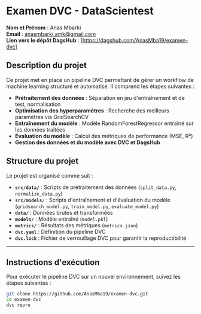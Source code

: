 # Examen DVC - DataScientest

**Nom et Prénom** : Anas Mbarki  
**Email** : anasmbarki.amk@gmail.com  
**Lien vers le dépôt DagsHub** : [https://dagshub.com/AnasMba19/examen-dvc]

## Description du projet
Ce projet met en place un pipeline DVC permettant de gérer un workflow de machine learning structuré et automatisé. Il comprend les étapes suivantes :
- **Prétraitement des données** : Séparation en jeu d'entraînement et de test, normalisation
- **Optimisation des hyperparamètres** : Recherche des meilleurs paramètres via GridSearchCV
- **Entraînement du modèle** : Modèle RandomForestRegressor entraîné sur les données traitées
- **Évaluation du modèle** : Calcul des métriques de performance (MSE, R²)
- **Gestion des données et du modèle avec DVC et DagsHub**

## Structure du projet
Le projet est organisé comme suit :
- **`src/data/`** : Scripts de prétraitement des données (`split_data.py`, `normalize_data.py`)
- **`src/models/`** : Scripts d'entraînement et d'évaluation du modèle (`gridsearch_model.py`, `train_model.py`, `evaluate_model.py`)
- **`data/`** : Données brutes et transformées
- **`models/`** : Modèle entraîné (`model.pkl`)
- **`metrics/`** : Résultats des métriques (`metrics.json`)
- **`dvc.yaml`** : Définition du pipeline DVC
- **`dvc.lock`** : Fichier de verrouillage DVC pour garantir la reproductibilité

---

## Instructions d'exécution
Pour exécuter le pipeline DVC sur un nouvel environnement, suivez les étapes suivantes :

```bash
git clone https://github.com/AnasMba19/examen-dvc.git
cd examen-dvc
dvc repro
